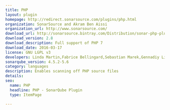 ```yaml
---
title: PHP
layout: plugin
homepage: http://redirect.sonarsource.com/plugins/php.html
organization: SonarSource and Akram Ben Aissi
organization_url: http://www.sonarsource.com/
download_url: http://sonarsource.bintray.com/Distribution/sonar-php-plugin/sonar-php-plugin-2.8.jar
download_version: 2.8
download_description: Full support of PHP 7
download_date: 2016-03-17
license: GNU LGPL v3
developers: Linda Martin,Fabrice Bellingard,Sebastian Marek,Gennadiy Litvinyuk,Akram Ben Aissi,Gabriele Santini,Julien Henry
sonarqube_version: 4.5.2-5.6
category: languages
description: Enables scanning off PHP source files
details: 
seo: 
  name: PHP
  headline: PHP - SonarQube Plugin
  type: ItemPage

---
```

